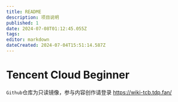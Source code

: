 ```yaml
---
title: README
description: 项目说明
published: 1
date: 2024-07-08T01:12:45.055Z
tags: 
editor: markdown
dateCreated: 2024-07-04T15:51:14.587Z
---
```


# Tencent Cloud Beginner

`Github`仓库为只读镜像，参与内容创作请登录 https://wiki-tcb.tdp.fan/
